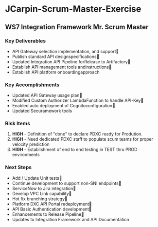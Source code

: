 # JCarpin-Scrum-Master-Exercise

## WS7 Integration Framework             Mr. Scrum Master

### Key Deliverables
- API Gateway selection implementation, and support 
- Publish standard API designspecifications 
- Updated Integration API Pipeline forRelease to Artifactory 
- Establish API management tools andinstructions 
- Establish API platform onboardingapproach

### Key Accomplishments 
- Updated API Gateway usage plan 
- Modified Custom Authorizer LambdaFunction to handle API-Key 
- Enabled auto deployment of Cognitoconfiguration 
- Updated Securamework tools

### Risk Items
 1.  **HIGH** - Definition of &quot;done&quot; to declare PDXC ready for Prodution.
 2.  **HIGH** - Need dedicated PDXC staff to populate scum teams for proper velocity prediction
 3.  **HIGH** - Establishment of end to end testing in TEST thru PROD environments

### Next Steps
- Add / Update Unit tests
- Continue development to support non-SNI endpoints
- ServiceNow to Jira integration
- Develop VPC Link capability
- Hot fix branching strategy
- Platform DXC API Portal redeployment
- API Basic Authentication development
- Enhancements to Release Pipeline
- Updates to Integration Framework and API Documentation
